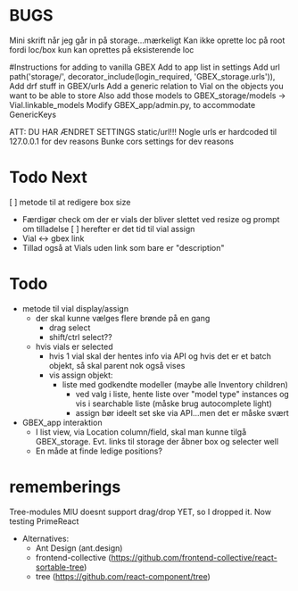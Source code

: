 # BUGS
Mini skrift når jeg går in på storage...mærkeligt
Kan ikke oprette loc på root fordi loc/box kun kan oprettes på eksisterende loc

#Instructions for adding to vanilla GBEX
Add to app list in settings
Add url path('storage/', decorator_include(login_required, 'GBEX_storage.urls')),
Add drf stuff in GBEX/urls
Add a generic relation to Vial on the objects you want to be able to store
  Also add those models to GBEX_storage/models -> Vial.linkable_models
Modify GBEX_app/admin.py, to accommodate GenericKeys

ATT:
  DU HAR ÆNDRET SETTINGS static/url!!!
  Nogle urls er hardcoded til 127.0.0.1 for dev reasons
  Bunke cors settings for dev reasons

# Todo Next
[ ] metode til at redigere box size
  - Færdigør check om der er vials der bliver slettet ved resize og prompt om tilladelse
[ ] herefter er det tid til vial assign
  - Vial <-> gbex link
  - Tillad også at Vials uden link som bare er "description" 


# Todo
* metode til vial display/assign
  * der skal kunne vælges flere brønde på en gang
    * drag select
    * shift/ctrl select??
  * hvis vials er selected
    * hvis 1 vial skal der hentes info via API og hvis det er et batch objekt, så skal parent nok også vises
    * vis assign objekt:
      * liste med godkendte modeller (maybe alle Inventory children)
        * ved valg i liste, hente liste over "model type" instances og vis i searchable liste (måske brug autocomplete light)
        * assign bør ideelt set ske via API...men det er måske svært
* GBEX_app interaktion
  * I list view, via Location column/field, skal man kunne tilgå GBEX_storage. Evt. links til storage der åbner box og selecter well
  * En måde at finde ledige positions?


# rememberings
Tree-modules
  MIU doesnt support drag/drop YET, so I dropped it.
  Now testing PrimeReact
  * Alternatives:
    * Ant Design (ant.design)
    * frontend-collective (https://github.com/frontend-collective/react-sortable-tree)
    * tree (https://github.com/react-component/tree)
